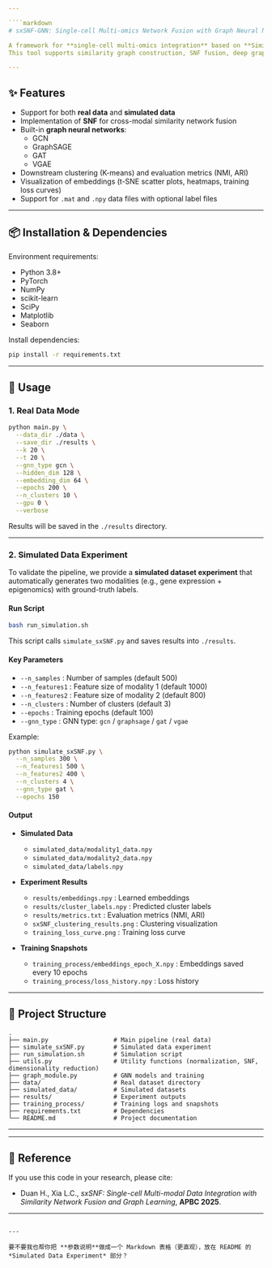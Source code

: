```yaml
---

````markdown
# sxSNF-GNN: Single-cell Multi-omics Network Fusion with Graph Neural Networks

A framework for **single-cell multi-omics integration** based on **Similarity Network Fusion (SNF)** and **Graph Neural Networks (GNNs)**.  
This tool supports similarity graph construction, SNF fusion, deep graph representation learning, clustering, and visualization.

---
```


## ✨ Features

- Support for both **real data** and **simulated data**  
- Implementation of **SNF** for cross-modal similarity network fusion  
- Built-in **graph neural networks**:
  - GCN
  - GraphSAGE
  - GAT
  - VGAE
- Downstream clustering (K-means) and evaluation metrics (NMI, ARI)  
- Visualization of embeddings (t-SNE scatter plots, heatmaps, training loss curves)  
- Support for `.mat` and `.npy` data files with optional label files  

---

## 📦 Installation & Dependencies

Environment requirements:

- Python 3.8+
- PyTorch
- NumPy
- scikit-learn
- SciPy
- Matplotlib
- Seaborn

Install dependencies:

```bash
pip install -r requirements.txt
````

---

## 🚀 Usage

### 1. Real Data Mode

```bash
python main.py \
  --data_dir ./data \
  --save_dir ./results \
  --k 20 \
  --t 20 \
  --gnn_type gcn \
  --hidden_dim 128 \
  --embedding_dim 64 \
  --epochs 200 \
  --n_clusters 10 \
  --gpu 0 \
  --verbose
```

Results will be saved in the `./results` directory.

---

### 2. Simulated Data Experiment

To validate the pipeline, we provide a **simulated dataset experiment** that automatically generates two modalities (e.g., gene expression + epigenomics) with ground-truth labels.

#### Run Script

```bash
bash run_simulation.sh
```

This script calls `simulate_sxSNF.py` and saves results into `./results`.

#### Key Parameters

* `--n_samples` : Number of samples (default 500)
* `--n_features1` : Feature size of modality 1 (default 1000)
* `--n_features2` : Feature size of modality 2 (default 800)
* `--n_clusters` : Number of clusters (default 3)
* `--epochs` : Training epochs (default 100)
* `--gnn_type` : GNN type: `gcn` / `graphsage` / `gat` / `vgae`

Example:

```bash
python simulate_sxSNF.py \
  --n_samples 300 \
  --n_features1 500 \
  --n_features2 400 \
  --n_clusters 4 \
  --gnn_type gat \
  --epochs 150
```

#### Output

* **Simulated Data**

  * `simulated_data/modality1_data.npy`
  * `simulated_data/modality2_data.npy`
  * `simulated_data/labels.npy`

* **Experiment Results**

  * `results/embeddings.npy` : Learned embeddings
  * `results/cluster_labels.npy` : Predicted cluster labels
  * `results/metrics.txt` : Evaluation metrics (NMI, ARI)
  * `sxSNF_clustering_results.png` : Clustering visualization
  * `training_loss_curve.png` : Training loss curve

* **Training Snapshots**

  * `training_process/embeddings_epoch_X.npy` : Embeddings saved every 10 epochs
  * `training_process/loss_history.npy` : Loss history

---

## 📂 Project Structure

```
.
├── main.py                  # Main pipeline (real data)
├── simulate_sxSNF.py        # Simulated data experiment
├── run_simulation.sh        # Simulation script
├── utils.py                 # Utility functions (normalization, SNF, dimensionality reduction)
├── graph_module.py          # GNN models and training
├── data/                    # Real dataset directory
├── simulated_data/          # Simulated datasets
├── results/                 # Experiment outputs
├── training_process/        # Training logs and snapshots
├── requirements.txt         # Dependencies
└── README.md                # Project documentation
```

---

---

## 📖 Reference

If you use this code in your research, please cite:

* Duan H., Xia L.C., *sxSNF: Single-cell Multi-modal Data Integration with Similarity Network Fusion and Graph Learning*, **APBC 2025**.

---

```

---

要不要我也帮你把 **参数说明**做成一个 Markdown 表格（更直观），放在 README 的 *Simulated Data Experiment* 部分？
```
